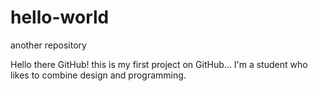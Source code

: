 # hello-world
another repository

Hello there GitHub! this is my first project on GitHub... I'm a student who likes to combine design and programming.
